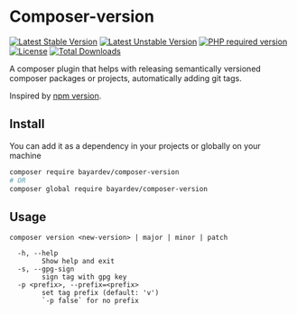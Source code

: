 # Composer-version

[![Latest Stable Version](https://poser.pugx.org/bayardev/composer-version/v/stable)](https://packagist.org/packages/bayardev/composer-version)
[![Latest Unstable Version](https://poser.pugx.org/bayardev/composer-version/v/unstable)](https://packagist.org/packages/bayardev/composer-version#dev-master)
[![PHP required version](https://img.shields.io/badge/php-%5E5.5.9%7C%3E=7.0.8-8892BF.svg?style=flat-square)](https://github.com/bayardev/composer-version/blob/master/composer.json)
[![License](https://poser.pugx.org/bayardev/composer-version/license)](https://github.com/bayardev/composer-version/blob/master/LICENCE)
[![Total Downloads](https://poser.pugx.org/bayardev/composer-version/downloads)](https://packagist.org/packages/bayardev/composer-version)

A composer plugin that helps with releasing semantically versioned composer packages or projects,
automatically adding git tags.

Inspired by [npm version](https://docs.npmjs.com/cli/version).

## Install

You can add it as a dependency in your projects or globally on your machine

```sh
composer require bayardev/composer-version
# OR
composer global require bayardev/composer-version
```

## Usage

```
composer version <new-version> | major | minor | patch

  -h, --help
        Show help and exit
  -s, --gpg-sign
        sign tag with gpg key
  -p <prefix>, --prefix=<prefix>
        set tag prefix (default: 'v')
        `-p false` for no prefix
```
